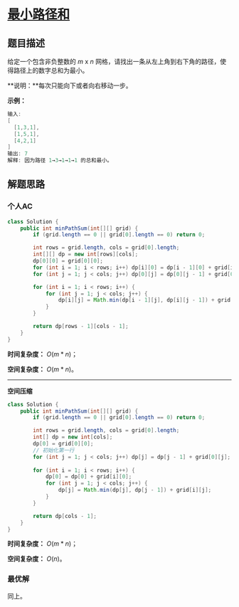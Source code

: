 # [最小路径和](https://leetcode-cn.com/problems/minimum-path-sum/)

## 题目描述

给定一个包含非负整数的 *m* x *n* 网格，请找出一条从左上角到右下角的路径，使得路径上的数字总和为最小。

**说明：**每次只能向下或者向右移动一步。

**示例：**

```java
输入:
[
  [1,3,1],
  [1,5,1],
  [4,2,1]
]
输出: 7
解释: 因为路径 1→3→1→1→1 的总和最小。
```

## 解题思路

### 个人AC

```java
class Solution {
    public int minPathSum(int[][] grid) {
        if (grid.length == 0 || grid[0].length == 0) return 0;

        int rows = grid.length, cols = grid[0].length;
        int[][] dp = new int[rows][cols];
        dp[0][0] = grid[0][0];
        for (int i = 1; i < rows; i++) dp[i][0] = dp[i - 1][0] + grid[i][0];
        for (int j = 1; j < cols; j++) dp[0][j] = dp[0][j - 1] + grid[0][j];

        for (int i = 1; i < rows; i++) {
            for (int j = 1; j < cols; j++) {
                dp[i][j] = Math.min(dp[i - 1][j], dp[i][j - 1]) + grid[i][j];
            }
        }

        return dp[rows - 1][cols - 1];
    }
}
```

**时间复杂度：** $O(m*n)$；

**空间复杂度：** $O(m*n)$。

---

**空间压缩**

```java
class Solution {
    public int minPathSum(int[][] grid) {
        if (grid.length == 0 || grid[0].length == 0) return 0;

        int rows = grid.length, cols = grid[0].length;
        int[] dp = new int[cols];
        dp[0] = grid[0][0];
        // 初始化第一行
        for (int j = 1; j < cols; j++) dp[j] = dp[j - 1] + grid[0][j];
        
        for (int i = 1; i < rows; i++) {
            dp[0] = dp[0] + grid[i][0];
            for (int j = 1; j < cols; j++) {
                dp[j] = Math.min(dp[j], dp[j - 1]) + grid[i][j];
            }
        }

        return dp[cols - 1];
    }
}
```

**时间复杂度：** $O(m*n)$；

**空间复杂度：** $O(n)$。

### 最优解

同上。